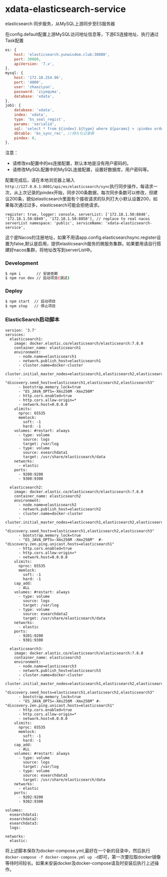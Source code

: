 # xdata-elasticsearch-service

elasticsearch 同步服务，从MySQL上游同步至ES服务器

在config.default配置上游MySQL访问地址信息等，下游ES连接地址、执行通过Task配置

```js
es: {
    host: 'elasticsearch.yunwisdom.club:30080',
    port: 30080,
    apiVersion: '7.x',
},
mysql: {
    host: '172.18.254.96',
    port: '4000',
    user: 'zhaoziyun',
    password: 'ziyequma',
    database: 'xdata',
},
job1: {
    database: 'xdata',
    index: 'xdata',
    type: 'bs_seal_regist',
    params: 'serialid',
    sql: 'select * from ${index}.${type} where ${params} > :pindex order by ${params} asc limit 200',
    dbtable: 'bs_sync_rec', //持久化记录表  
    pindex: 0,
},
```

注意：
 - 请修改es配置中的es连接配置，默认本地是没有用户密码的。
 - 请修改MySQL配置中的MySQL连接配置，设置好数据库，用户密码等。

配置完成后，请在本地浏览器上输入`http://127.0.0.1:8001/api/es/elasticsearch/sync`执行同步操作，每请求一次，从上次记录的pindex开始，同步200条数据，每次同步条数可以修改，但建议200条，貌似elasticsearch里面有个接收请求的队列打大小默认设置200，如果每次通过过多，elasticsearch可能会拒绝请求。

`
register: true,
logger: console,
serverList: ['172.18.1.50:8848', '172.18.1.50:8849', '172.18.1.50:8850'], // replace to real nacos serverList
namespace: 'public',
serviceName: 'xdata-elasticsearch-service',
`

这个是Nacos的注册地址，如果不用请app.config.elasticsearchsync.register设置为false,默认是启用，提供elasticsearch服务的微服务集群。如果要用请自行搭建好nacos集群，将地址改写到serverList中。

### Development

```bash
$ npm i       // 安装依赖
$ npm run dev // 启动项目(调试)
```

### Deploy

```bash
$ npm start  // 启动项目
$ npm stop   // 停止项目
```


### ElasticSearch启动脚本

```
version: '3.7'
services:
  elasticsearch1:
    image: docker.elastic.co/elasticsearch/elasticsearch:7.8.0
    container_name: elasticsearch1
    environment:
      - node.name=elasticsearch1
      - network.publish_host=elasticsearch1
      - cluster.name=docker-cluster
      - cluster.initial_master_nodes=elasticsearch1,elasticsearch2,elasticsearch3
      - "discovery.seed_hosts=elasticsearch1,elasticsearch2,elasticsearch3"
      - bootstrap.memory_lock=true
      - "ES_JAVA_OPTS=-Xms256M -Xmx256M"
      - http.cors.enabled=true
      - http.cors.allow-origin=*
      - network.host=0.0.0.0
    ulimits:
      nproc: 65535
      memlock:
        soft: -1
        hard: -1
    volumes: #restart: always
      - type: volume
        source: logs
        target: /var/log
      - type: volume
        source: esearchdata1
        target: /usr/share/elasticsearch/data
    networks:
      - elastic
    ports:
      - 9200:9200
      - 9300:9300

  elasticsearch2:
    image: docker.elastic.co/elasticsearch/elasticsearch:7.8.0
    container_name: elasticsearch2
    environment:
      - node.name=elasticsearch2
      - network.publish_host=elasticsearch2
      - cluster.name=docker-cluster
      - cluster.initial_master_nodes=elasticsearch1,elasticsearch2,elasticsearch3
      - "discovery.seed_hosts=elasticsearch1,elasticsearch2,elasticsearch3"
      - bootstrap.memory_lock=true
      - "ES_JAVA_OPTS=-Xms256M -Xmx256M"  #- "discovery.zen.ping.unicast.hosts=elasticsearch1"
      - http.cors.enabled=true
      - http.cors.allow-origin=*
      - network.host=0.0.0.0
    ulimits:
      nproc: 65535
      memlock:
        soft: -1
        hard: -1
    cap_add:
      - ALL
    volumes: #restart: always
      - type: volume
        source: logs
        target: /var/log
      - type: volume
        source: esearchdata2
        target: /usr/share/elasticsearch/data
    networks:
      - elastic
    ports:
      - 9201:9200
      - 9301:9300

  elasticsearch3:
    image: docker.elastic.co/elasticsearch/elasticsearch:7.8.0
    container_name: elasticsearch3
    environment:
      - node.name=elasticsearch3
      - network.publish_host=elasticsearch3
      - cluster.name=docker-cluster
      - cluster.initial_master_nodes=elasticsearch1,elasticsearch2,elasticsearch3
      - "discovery.seed_hosts=elasticsearch1,elasticsearch2,elasticsearch3"
      - bootstrap.memory_lock=true
      - "ES_JAVA_OPTS=-Xms256M -Xmx256M" #- "discovery.zen.ping.unicast.hosts=elasticsearch1"
      - http.cors.enabled=true
      - http.cors.allow-origin=*
      - network.host=0.0.0.0
    ulimits:
      nproc: 65535
      memlock:
        soft: -1
        hard: -1
    cap_add:
      - ALL
    volumes: #restart: always
      - type: volume
        source: logs
        target: /var/log
      - type: volume
        source: esearchdata3
        target: /usr/share/elasticsearch/data
    networks:
      - elastic
    ports:
      - 9202:9200
      - 9302:9300

volumes:
  esearchdata1:
  esearchdata2:
  esearchdata3:
  logs:

networks:
  elastic:
```
将上述脚本保存为docker-compose.yml,最好在一个新的目录中，然后执行`docker-compose -f docker-compose.yml up -d`即可，第一次要拉取docker镜像等待时间较长。如果未安装docker及docker-compose请及时安装后执行上述操作。